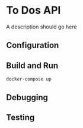 # To Dos API
A description should go here

## Configuration

## Build and Run
`docker-compose up`

## Debugging

## Testing